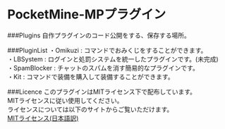 PocketMine-MPプラグイン
===

###Plugins
自作プラグインのコード公開をする、保存する場所。

###PluginList
・Omikuzi     : コマンドでおみくじをすることができます。<br/>
・LBSystem    : ログインと処罰システムを統一したプラグインです。(未完成)<br/>
・SpamBlocker : チャットのスパムを消す簡易的なプラグインです。<br/>
・Kit         : コマンドで装備を購入して装備することができます。

###Licence
このプラグインはMITライセンス下で配布しています。<br/>
MITライセンスに従い使用してください。<br/>
ライセンスについては以下のサイトからご覧いただけます。<br/>
[MITライセンス(日本語訳)](http://sourceforge.jp/projects/opensource/wiki/licenses%2FMIT_license)
